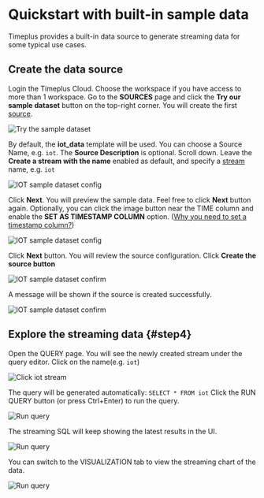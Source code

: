 # Quickstart with built-in sample data

Timeplus provides a built-in data source to generate streaming data for some typical use cases.

## Create the data source

Login the Timeplus Cloud. Choose the workspace if you have access to more than 1 workspace. Go to the **SOURCES** page and click the **Try our sample dataset** button on the top-right corner. You will create the first [source](glossary#source).

![Try the sample dataset](/img/sampledata.png)

By default, the **iot_data** template will be used. You can choose a Source Name, e.g. `iot`. The **Source Description** is optional. Scroll down. Leave the **Create a stream with the name** enabled as default, and specify a [stream](glossary#stream) name, e.g. `iot`

![IOT sample dataset config](/img/sampledata_cfg.png)

Click **Next**. You will preview the sample data. Feel free to click **Next** button again. Optionally, you can click the image button near the TIME column and enable the **SET AS TIMESTAMP COLUMN** option. ([Why you need to set a timestamp column?](glossary#timestamp-column))

![IOT sample dataset config](/img/sampledata_ts.png)

Click **Next** button. You will review the source configuration. Click **Create the source button**

![IOT sample dataset confirm](/img/sampledata_confirm.png)

A message will be shown if the source is created successfully.

![IOT sample dataset confirm](/img/sampledata_ok.png)

## Explore the streaming data {#step4}

Open the QUERY page. You will see the newly created stream under the query editor. Click on the name(e.g. `iot`)

![Click iot stream](/img/sampledata_click_iot.png)

The query will be generated automatically: `SELECT * FROM iot` Click the RUN QUERY button (or press Ctrl+Enter) to run the query.

![Run query](/img/sampledata_click_run_bn.png)

The streaming SQL will keep showing the latest results in the UI.

![Run query](/img/sampledata_click_query_live.png)

You can switch to the VISUALIZATION tab to view the streaming chart of the data.

![Run query](/img/sampledata_click_viz.png)
